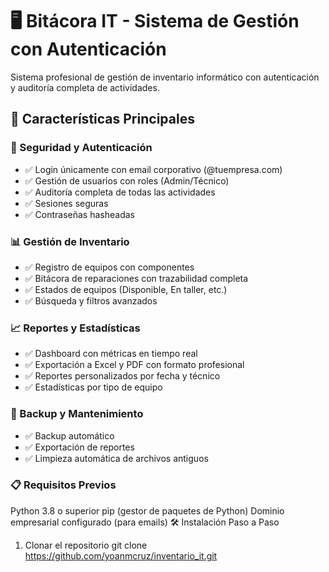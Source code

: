 # 🖥️ Bitácora IT - Sistema de Gestión con Autenticación

Sistema profesional de gestión de inventario informático con autenticación y auditoría completa de actividades.

## 🚀 Características Principales
### 🔐 Seguridad y Autenticación
 - ✅ Login únicamente con email corporativo (@tuempresa.com)
 - ✅ Gestión de usuarios con roles (Admin/Técnico)
 - ✅ Auditoría completa de todas las actividades
 - ✅ Sesiones seguras 
 - ✅ Contraseñas hasheadas 
### 📊 Gestión de Inventario
 - ✅ Registro de equipos con componentes
 - ✅ Bitácora de reparaciones con trazabilidad completa
 - ✅ Estados de equipos (Disponible, En taller, etc.)
 - ✅ Búsqueda y filtros avanzados
### 📈 Reportes y Estadísticas
 - ✅ Dashboard con métricas en tiempo real
 - ✅ Exportación a Excel y PDF con formato profesional
 - ✅ Reportes personalizados por fecha y técnico
 - ✅ Estadísticas por tipo de equipo
### 💾 Backup y Mantenimiento
 - ✅ Backup automático
 - ✅ Exportación de reportes
 - ✅ Limpieza automática de archivos antiguos
### 📋 Requisitos Previos
Python 3.8 o superior
pip (gestor de paquetes de Python)
Dominio empresarial configurado (para emails)
🛠️ Instalación Paso a Paso
1. Clonar el repositorio
git clone https://github.com/yoanmcruz/inventario_it.git
